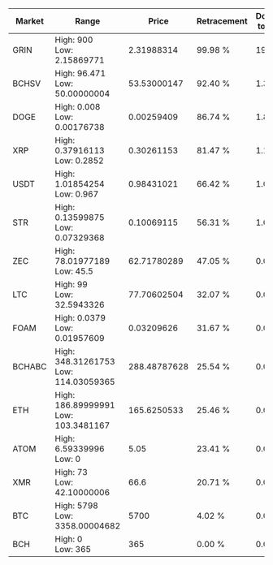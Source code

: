 | Market | Range | Price| Retracement | Doubles to 50% |
| --- | --- | --- | --- | --- |
| GRIN | High: 900<br />Low: 2.15869771 | 2.31988314 | 99.98 % | 194.44 |
| BCHSV | High: 96.471<br />Low: 50.00000004 | 53.53000147 | 92.40 % | 1.37 |
| DOGE | High: 0.008<br />Low: 0.00176738 | 0.00259409 | 86.74 % | 1.88 |
| XRP | High: 0.37916113<br />Low: 0.2852 | 0.30261153 | 81.47 % | 1.10 |
| USDT | High: 1.01854254<br />Low: 0.967 | 0.98431021 | 66.42 % | 1.01 |
| STR | High: 0.13599875<br />Low: 0.07329368 | 0.10069115 | 56.31 % | 1.04 |
| ZEC | High: 78.01977189<br />Low: 45.5 | 62.71780289 | 47.05 % | 0.00 |
| LTC | High: 99<br />Low: 32.5943326 | 77.70602504 | 32.07 % | 0.00 |
| FOAM | High: 0.0379<br />Low: 0.01957609 | 0.03209626 | 31.67 % | 0.00 |
| BCHABC | High: 348.31261753<br />Low: 114.03059365 | 288.48787628 | 25.54 % | 0.00 |
| ETH | High: 186.89999991<br />Low: 103.3481167 | 165.6250533 | 25.46 % | 0.00 |
| ATOM | High: 6.59339996<br />Low: 0 | 5.05 | 23.41 % | 0.00 |
| XMR | High: 73<br />Low: 42.10000006 | 66.6 | 20.71 % | 0.00 |
| BTC | High: 5798<br />Low: 3358.00004682 | 5700 | 4.02 % | 0.00 |
| BCH | High: 0<br />Low: 365 | 365 | 0.00 % | 0.00 |
